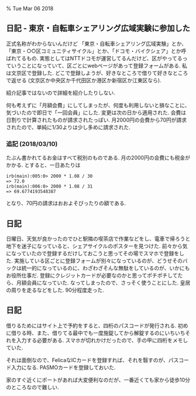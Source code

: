 % Tue Mar 06 2018

## 日記 - 東京・自転車シェアリング広域実験に参加した

正式名称がわからないんだけど
「東京・自転車シェアリング広域実験」とか、「東京・○○区コミュニティサイクル」とか、「ドコモ・バイクシェア」とか呼ばれてるもの.
実態としてはNTTドコモが運営してるんだけど、区がやってるっていうことになっていて、区ごとにwebページがあって登録フォームがある.
私は文京区で登録した.
どこで登録しようが、好きなところで借りて好きなところで返せる (文京区か中央区か千代田区か港区か新宿区か江東区なら).

紹介記事ではないので詳細を紹介したりしない.

何も考えずに「月額会費」にしてしまったが、何度も利用しないと損なことに、気づいたので即日で「一回会員」にした.
変更は次の日から適用された.
会費は日割りで計算されたものが請求されたっぽい.
月2000円の会費から70円が請求されたので、単純に1/30よりは少し多めに請求された.

### 追記 (2018/03/10)
たぶん書かれてるお金はすべて税別のものである.
月の2000円の会費にも税金がかかる. とすると、一日あたりは

```
irb(main):005:0> 2000 * 1.08 / 30
=> 72.0
irb(main):006:0> 2000 * 1.08 / 31
=> 69.6774193548387
```

となり、70円の請求はおおよそぴったりの額である.

## 日記

日曜日、天気が良かったのでひと駅隣の喫茶店で作業などをし、電車で帰ろうと地下を迷子になっていると、シェアサイクルのポスターを見つけた.
前々から気になっていたので登録するだけしておこうと思ってその場でスマホで登録をした.
実施している区ごとに登録フォームが別々になっているのが、どうせそのバックは統一的になっているのに、わざわざそんな無駄をしているのが、いかにもお役所仕事だ.
登録にクレジットカードが必要なのかと思ってポチポチしてたら、月額会員になっていた.
なってしまったので、さっそく使うことにした.
皇居の周りを走るなどをした.
90分程度走った.

## 日記

借りるためにはサイト上で予約をすると、四桁のパスコードが発行される.
初めに借りる時、また、借りてる最中でも一度施錠してから解錠するのにいちいちそれを入力する必要がある.
スマホが切れかけだったので、手の甲に四桁をメモしていた.

それは面倒なので、FelicaなICカードを登録すれば、それを翳すのが、パスコード入力になる.
PASMOカードを登録しておいた.

家のすぐ近くにポートがあれば大変便利なのだが、一番近くても家から徒歩10分のところなので難しい.

